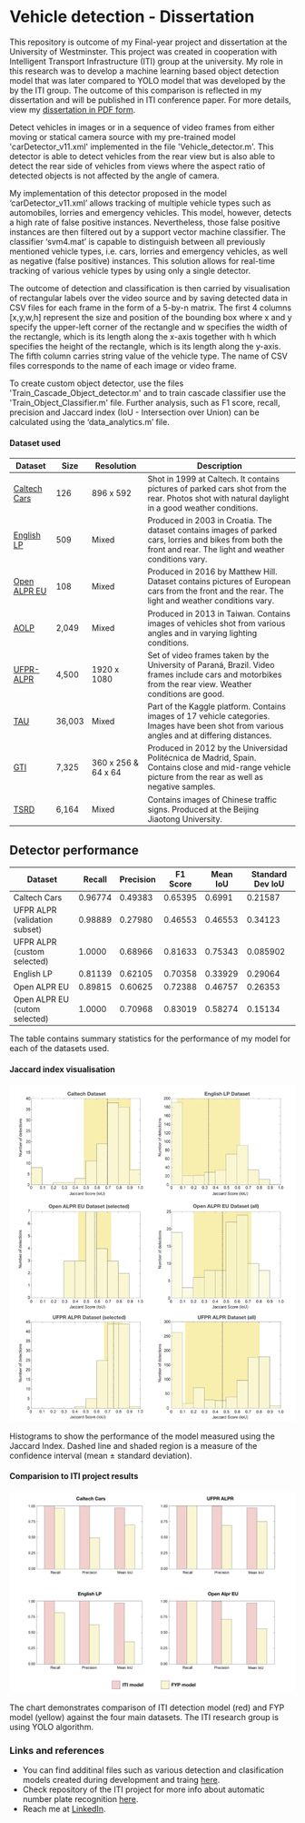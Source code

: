 # Vehicle detection - Dissertation
This repository is outcome of my Final-year project and dissertation at the University of Westminster. This project was created in cooperation with Intelligent Transport Infrastructure (ITI) group at the university. My role in this research was to develop a machine learning based object detection model that was later compared to YOLO model that was developed by the by the ITI group. The outcome of this comparison is reflected in my dissertation and will be published in ITI conference paper. For more details, view my [dissertation in PDF form](https://drive.google.com/file/d/1w5eEIKuJ4ND1poV2Rl2LnFRG0ogTMcX6/view?usp=sharing).

Detect vehicles in images or in a sequence of video frames from either moving or statical camera source with my pre-trained model 'carDetector_v11.xml' implemented in the file 'Vehicle_detector.m'. This detector is able to detect vehicles from the rear view but is also able to detect the rear side of vehicles from views where the aspect ratio of detected objects is not affected by the angle of camera. 

My implementation of this detector proposed in the model ‘carDetector_v11.xml’ allows tracking of multiple vehicle types such as automobiles, lorries and emergency vehicles. This model, however, detects a high rate of false positive instances. Nevertheless, those false positive instances are then filtered out by a support vector machine classifier. The classifier ‘svm4.mat’ is capable to distinguish between all previously mentioned vehicle types, i.e. cars, lorries and emergency vehicles, as well as negative (false positive) instances. This solution allows for real-time  tracking of various vehicle types by using only a single detector.

The outcome of detection and classification is then carried by visualisation of rectangular labels over the video source and by saving detected data  in CSV files for each frame in the form of a 5-by-n matrix. The first 4 columns [x,y,w,h] represent the size and position of the bounding box where x and y specify the upper-left corner of the rectangle and w specifies the width of the rectangle, which is its length along the x-axis together with h which specifies the height of the rectangle, which is its length along the y-axis. The fifth column carries string value of the vehicle type. The name of CSV files corresponds to the name of each image or video frame. 

To create custom object detector, use the files 'Train_Cascade_Object_detector.m' and to train cascade classifier use the 'Train_Object_Classifier.m' file. Further analysis, such as F1 score, recall, precision and Jaccard index (IoU - Intersection over Union) can be calculated using the ‘data_analytics.m’ file.

#### Dataset used
Dataset| Size         | Resolution                          | Description 
--------------------------|--------------|-------------------------------------|------------
[Caltech Cars](http://www.vision.caltech.edu/html-files/archive.html)|126|896 x 592|Shot in 1999 at Caltech. It contains pictures of parked cars shot from the rear. Photos shot with natural daylight in a good weather conditions.
[English LP](http://www.zemris.fer.hr/projects/LicensePlates/english/)|509|Mixed|Produced in 2003 in Croatia. The dataset contains images of parked cars, lorries and bikes from both the front and rear. The light and weather conditions vary.
[Open ALPR EU](https://github.com/openalpr/benchmarks/tree/master/endtoend/eu)|108|Mixed|Produced in 2016 by Matthew Hill. Dataset contains pictures of European cars from the front and the rear. The light and weather conditions vary.
[AOLP](https://github.com/AvLab-CV/AOLP)|2,049|Mixed|Produced in 2013 in Taiwan. Contains images of vehicles shot from various angles and in varying lighting conditions.
[UFPR-ALPR](https://web.inf.ufpr.br/vri/databases/ufpr-alpr/license-agreement/)|4,500|1920 x 1080|Set of video frames taken by the University of Paraná, Brazil. Video frames include cars and motorbikes from the rear view. Weather conditions are good.
[TAU](https://www.kaggle.com/c/vehicle/data)|36,003|Mixed|Part of the Kaggle platform. Contains images of 17 vehicle categories. Images have been shot from various angles and at differing distances.
[GTI](https://www.gti.ssr.upm.es/data/Vehicle_database.html)|7,325|360 x 256 & 64 x 64|Produced in 2012 by the Universidad Politécnica de Madrid, Spain. Contains close and mid-range vehicle picture from the rear as well as negative samples.
[TSRD](http://www.nlpr.ia.ac.cn/pal/trafficdata/recognition.html)|6,164|Mixed|Contains images of Chinese traffic signs. Produced at the Beijing Jiaotong University.

## Detector performance
Dataset     |Recall    |Precision |F1 Score  |Mean IoU  |Standard Dev IoU
------------|----------|----------|----------|----------|-----------
Caltech Cars|0.96774|0.49383|0.65395|0.6991|0.21587
UFPR ALPR (validation subset)|0.98889|0.27980|0.46553|0.46553|0.34123
UFPR ALPR (custom selected)|1.0000|0.68966|0.81633|0.75343|0.085902
English LP|0.81139|0.62105|0.70358|0.33929|0.29064
Open ALPR EU|0.89815|0.60625|0.72388|0.46757|0.26353
Open ALPR EU (cutom selected)|1.0000|0.70968|0.83019|0.58274|0.15134

The table contains summary statistics for the performance of my model for each of the datasets used.

#### Jaccard index visualisation
![IoU graphical](https://github.com/kopeckylukas/vehicle-detection/blob/0ebb0f2131dd4833a73b7d4a48bae40b334e8ec1/Charts/Jaccard%20Indices.png)

Histograms to show the performance of the model measured using the Jaccard Index. Dashed line and shaded region is a measure of the confidence interval (mean ± standard deviation).

#### Comparision to ITI project results
![ITI comparision Graphical](https://github.com/kopeckylukas/vehicle-detection/blob/0ebb0f2131dd4833a73b7d4a48bae40b334e8ec1/Charts/comparision%20to%20YOLO.png)

The chart demonstrates comparison of ITI detection model (red) and FYP model (yellow) against the four main datasets. The ITI research group is using YOLO algorithm.

### Links and references
* You can find additinal files such as various detection and clasification models created during development and traing [here](https://drive.google.com/drive/folders/1G0q9osPLSATcsaeHxgwOLj1hruiJfp1V?usp=sharing).
* Check repository of the ITI project for more info about automatic number plate recognition [here](https://github.com/RedaAlb/alpr-pipeline).
* Reach me at [LinkedIn](https://www.linkedin.com/in/kopeckylukas/). 
